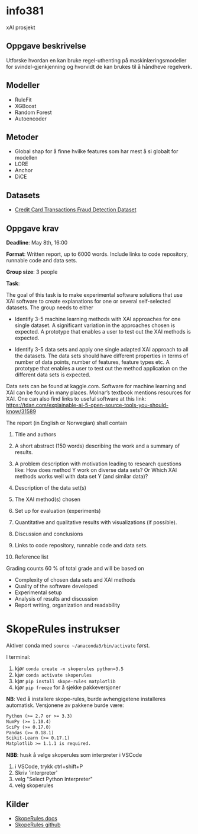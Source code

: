 # info381
xAI prosjekt

## Oppgave beskrivelse

Utforske hvordan en kan bruke regel-uthenting på maskinlæringsmodeller for svindel-gjenkjenning og hvorvidt de kan brukes til å håndheve regelverk. 

## Modeller

- RuleFit
- XGBoost
- Random Forest 
- Autoencoder

## Metoder

- Global shap for å finne hvilke features som har mest å si globalt for modellen
- LORE
- Anchor
- DiCE

## Datasets

- [Credit Card Transactions Fraud Detection Dataset](https://www.kaggle.com/datasets/kartik2112/fraud-detection/data )

## Oppgave krav

**Deadline**: May 8th, 16:00

**Format**: Written report, up to 6000 words. Include links to code
repository, runnable code and data sets.

**Group size**: 3 people 

**Task**:

The goal of this task is to make experimental software solutions that use XAI software to create explanations for one or several self-selected datasets. The group needs to either

- Identify 3-5 machine learning methods with XAI approaches for one single dataset. A significant variation in the approaches chosen is expected. A prototype that enables a user to test out the XAI methods is expected.

- Identify 3-5 data sets and apply one single adapted XAI approach to all the datasets. The data sets should have different properties in terms of number of data points, number of features, feature types etc. A prototype that enables a user to test out the method application on the different data sets is expected.

Data sets can be found at kaggle.com. Software for machine learning and XAI can be found in many places. Molnar’s textbook mentions resources for XAI. One can also find links to useful software at this link: https://tdan.com/explainable-ai-5-open-source-tools-you-should-know/31589

The report (in English or Norwegian) shall contain
1) Title and authors

2) A short abstract (150 words) describing the work and a summary of results.

3) A problem description with motivation leading to research questions like: How does method Y work on diverse data sets? Or Which XAI methods works well with data set Y (and similar data)?

4) Description of the data set(s)

5) The XAI method(s) chosen

6) Set up for evaluation (experiments)

7) Quantitative and qualitative results with visualizations (if possible).

8) Discussion and conclusions

9) Links to code repository, runnable code and data sets.

10) Reference list

Grading counts 60 % of total grade and will be based on
- Complexity of chosen data sets and XAI methods
- Quality of the software developed
- Experimental setup
- Analysis of results and discussion
- Report writing, organization and readability

# SkopeRules instrukser

Aktiver conda med `source ~/anaconda3/bin/activate` først.

I terminal:

1. kjør `conda create -n skoperules python=3.5`
2. kjør `conda activate skoperules`
3. kjør `pip install skope-rules matplotlib`
4. kjør `pip freeze` for å sjekke pakkeversjoner

**NB**: Ved å installere skope-rules, burde avhengigetene installeres automatisk. Versjonene av pakkene burde være:

```txt
Python (>= 2.7 or >= 3.3)
NumPy (>= 1.10.4)
SciPy (>= 0.17.0)
Pandas (>= 0.18.1)
Scikit-Learn (>= 0.17.1)
Matplotlib >= 1.1.1 is required.
```

**NBB**: husk å velge skoperules som interpreter i VSCode

1. i VSCode, trykk ctrl+shift+P
2. Skriv 'interpreter'
3. velg "Select Python Interpreter"
4. velg skoperules

## Kilder

- [SkopeRules docs](https://skope-rules.readthedocs.io/en/latest/api.html)
- [SkopeRules github](https://github.com/scikit-learn-contrib/skope-rules)